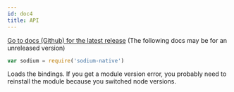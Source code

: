 ```yaml
---
id: doc4
title: API
---
```


[Go to docs (Github) for the latest release](https://github.com/sodium-friends/sodium-native/tree/v2.3.0) (The following docs may be for an unreleased version)

``` js
var sodium = require('sodium-native')
```
Loads the bindings. If you get a module version error, you probably need to reinstall the module because you switched node versions.
